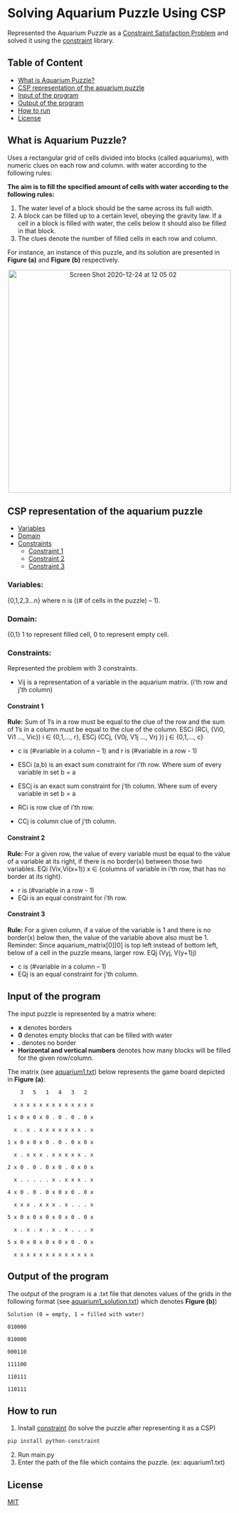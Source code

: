 Solving Aquarium Puzzle Using CSP
=================================
Represented the Aquarium Puzzle as a [Constraint Satisfaction Problem](https://en.wikipedia.org/wiki/Constraint_satisfaction) and solved it using the [constraint](https://pypi.org/project/python-constraint/) library.

## Table of Content

* [What is Aquarium Puzzle?](#what-is-aquarium-puzzle?)
* [CSP representation of the aquarium puzzle](#csp-representation-of-the-aquarium-puzzle)
* [Input of the program](#input-of-the-program)
* [Output of the program](#output-of-the-program)
* [How to run](#how-to-run)
* [License](#license)

## What is Aquarium Puzzle?

Uses a rectangular grid of cells divided into blocks (called aquariums), with numeric clues on each row and column. with water according to the following rules:

**The aim is to fill the specified amount of cells with water according to the following rules:**
1) The water level of a block should be the same across its full width.
2) A block can be filled up to a certain level, obeying the gravity law. If a cell in a block is filled with water, the cells below it should also be filled in that block.
3) The clues denote the number of filled cells in each row and column.

For instance, an instance of this puzzle, and its solution are presented in **Figure (a)** and **Figure (b)** respectively.

<p align="center">
  <img width="500" alt="Screen Shot 2020-12-24 at 12 05 02" src="https://user-images.githubusercontent.com/37274614/103077161-4c4c6d00-45e0-11eb-991a-74c2a109c609.png">
</p>


## CSP representation of the aquarium puzzle
* [Variables](#variables)
* [Domain](#domain)
* [Constraints](#constrains)
  * [Constraint 1](#constraint-1)
  * [Constraint 2](#constraint-2)
  * [Constraint 3](#constraint-3)

### Variables:
 
{0,1,2,3…n} where n is ((# of cells in the puzzle) – 1).

### Domain:
 {0,1} 1 to represent filled cell, 0 to represent empty cell.

### Constraints:
Represented the problem with 3 constraints.

- Vij is a representation of a variable in the aquarium matrix. (i’th row and j’th column)
#### Constraint 1
**Rule:** Sum of 1’s in a row must be equal to the clue of the row and the sum of 1’s in a column must be equal to the clue of the column.
ESCi (RCi, {Vi0, Vi1 …, Vic}) 	 i ∈ {0,1,…, r},
ESCj (CCj, {V0j, V1j …, Vrj }) 	 j ∈ {0,1,…, c}

- c is (#variable in a column – 1) and r is (#variable in a row - 1)

- ESCi (a,b) is an exact sum constraint for i’th row. Where sum of every variable in set b = a

- ESCj is an exact sum constraint for j’th column. Where sum of every variable in set b = a

- RCi is row clue of i’th row.
-	CCj is column clue of j’th column. 
#### Constraint 2
**Rule:** For a given row, the value of every variable must be equal to the value of a variable at its right, if there is no border(x) between those two variables.	
     EQi (Vix,Vi(x+1))	x ∈ {columns of variable in i’th row, that has no border at its right}.                                                            	
-	r is (#variable in a row - 1)
-	EQi is an equal constraint for i’th row.
#### Constraint 3

**Rule:** For a given column, if a value of the variable is 1 and there is no border(x) below then, the value of the variable above also must be 1.	
Reminder: Since aquarium_matrix[0][0] is top left instead of bottom left, below of a cell in the puzzle means, larger row.
EQj (Vyj, V(y+1)j)		

-	c is (#variable in a column – 1)
-	EQj is an equal constraint for j’th column.

## Input of the program
The input puzzle is represented by a matrix where:

- **x** denotes borders
- **0** denotes empty blocks that can be filled with water
- **.** denotes no border
- **Horizontal and vertical numbers** denotes how many blocks will be filled for the given row/column.

The matrix (see [aquarium1.txt](./aquarium1.txt)) below represents the game board depicted in **Figure (a)**:

        3   5   1   4   3   2

      x x x x x x x x x x x x x

    1 x 0 x 0 x 0 . 0 . 0 . 0 x

      x . x . x x x x x x x . x

    1 x 0 x 0 x 0 . 0 . 0 x 0 x

      x . x x x . x x x x x . x

    2 x 0 . 0 . 0 x 0 . 0 x 0 x

      x . . . . . x . x x x . x

    4 x 0 . 0 . 0 x 0 x 0 . 0 x

      x x x . x x x . x . . . x

    5 x 0 x 0 x 0 x 0 x 0 . 0 x

      x . x . x . x . x . . . x

    5 x 0 x 0 x 0 x 0 x 0 . 0 x

      x x x x x x x x x x x x x
  

## Output of the program
The output of the program is a .txt file that denotes values of the grids in the following format (see [aquarium1_solution.txt](./aquarium1_solution.txt)) which denotes **Figure (b)**)

    Solution (0 = empty, 1 = filled with water)

    010000

    010000

    000110

    111100

    110111

    110111

## How to run
1) Install [constraint](https://pypi.org/project/python-constraint/) (to solve the puzzle after representing it as a CSP) 
```python
pip install python-constraint
```
2) Run main.py 
3) Enter the path of the file which contains the puzzle. (ex: aquarium1.txt)

## License
  
[MIT](../LICENSE)
